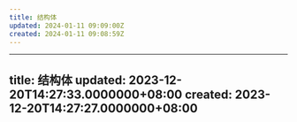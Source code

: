 ```yaml
---
title: 结构体
updated: 2024-01-11 09:09:00Z
created: 2024-01-11 09:08:59Z
---
```


---
title: 结构体
updated: 2023-12-20T14:27:33.0000000+08:00
created: 2023-12-20T14:27:27.0000000+08:00
---


